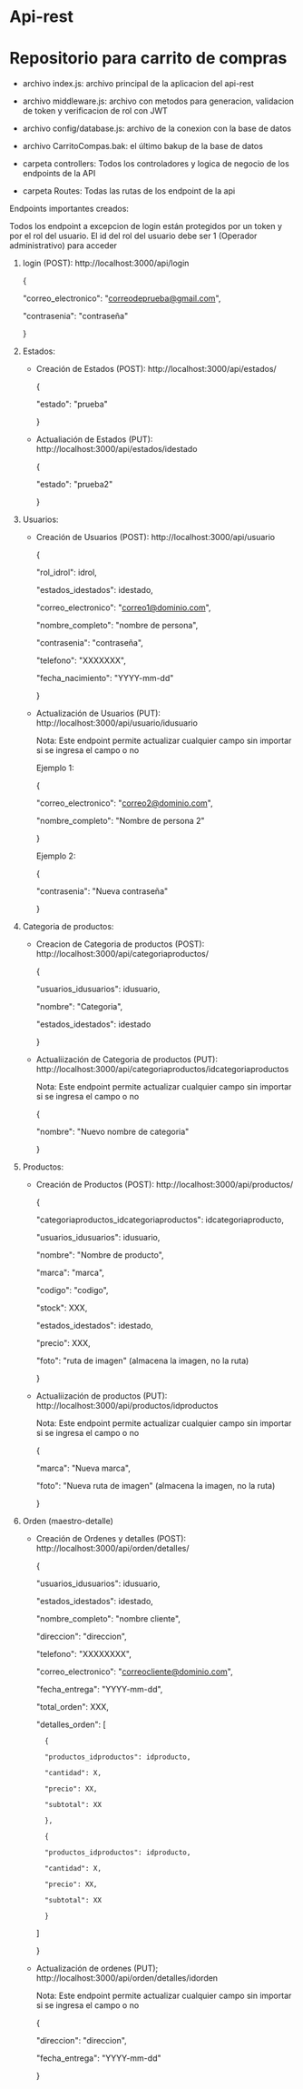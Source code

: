 # Api-rest
# Repositorio para carrito de compras

* archivo index.js: archivo principal de la aplicacion del api-rest
  
* archivo middleware.js: archivo con metodos para generacion, validacion de token y verificacion de rol con JWT

* archivo config/database.js: archivo de la conexion con la base de datos

* archivo CarritoCompas.bak: el último bakup de la base de datos

* carpeta controllers: Todos los controladores y logica de negocio de los endpoints de la API

* carpeta Routes: Todas las rutas de los endpoint de la api


Endpoints importantes creados:

Todos los endpoint a excepcion de login están protegidos por un token y por el rol del usuario. El id del rol del usuario debe ser 1 (Operador administrativo) para acceder

1. login (POST): http://localhost:3000/api/login
   
   {
   
    "correo_electronico": "correodeprueba@gmail.com",
   
    "contrasenia": "contraseña"
   
   }


2. Estados:
   
   * Creación de Estados (POST): http://localhost:3000/api/estados/
   
     {
     
      "estado": "prueba"
     
     }

   
   * Actualiación de Estados (PUT): http://localhost:3000/api/estados/idestado
   
     {
     
      "estado": "prueba2"
     
     }


3. Usuarios:
   
   * Creación de Usuarios (POST): http://localhost:3000/api/usuario
   
     {
     
      "rol_idrol": idrol,
     
      "estados_idestados": idestado,
     
      "correo_electronico": "correo1@dominio.com",
     
      "nombre_completo": "nombre de persona",
     
      "contrasenia": "contraseña",
     
      "telefono": "XXXXXXX",
     
      "fecha_nacimiento": "YYYY-mm-dd"
     
      }

  
   * Actualización de Usuarios (PUT): http://localhost:3000/api/usuario/idusuario
  
     Nota: Este endpoint permite actualizar cualquier campo sin importar si se ingresa el campo o no
    
      Ejemplo 1:
    
      {
    
      "correo_electronico": "correo2@dominio.com",
      
      "nombre_completo": "Nombre de persona 2"
      
      }
    
      Ejemplo 2:
    
      {
    
      "contrasenia": "Nueva contraseña"
      
      }

  
4. Categoria de productos:
   
   * Creacion de Categoria de productos (POST): http://localhost:3000/api/categoriaproductos/
   
     {
     
      "usuarios_idusuarios": idusuario,
     
      "nombre": "Categoria",
     
      "estados_idestados": idestado
     
     }
   

    * Actualiización de Categoria de productos (PUT): http://localhost:3000/api/categoriaproductos/idcategoriaproductos
  
      Nota: Este endpoint permite actualizar cualquier campo sin importar si se ingresa el campo o no
    
       {
      
        "nombre": "Nuevo nombre de categoria"
        
       }
  

5. Productos:
   
   * Creación de Productos (POST): http://localhost:3000/api/productos/
  
     {
    
      "categoriaproductos_idcategoriaproductos": idcategoriaproducto, 
      
      "usuarios_idusuarios": idusuario,
      
      "nombre": "Nombre de producto",
      
      "marca": "marca",
      
      "codigo": "codigo",
      
      "stock": XXX,
      
      "estados_idestados": idestado,
      
      "precio": XXX,
      
      "foto": "ruta de imagen" (almacena la imagen, no la ruta)
      
     }
  

   * Actualiización de productos (PUT): http://localhost:3000/api/productos/idproductos
  
     Nota: Este endpoint permite actualizar cualquier campo sin importar si se ingresa el campo o no
    
     {
    
      "marca": "Nueva marca",
      
      "foto": "Nueva ruta de imagen" (almacena la imagen, no la ruta)
      
     }


6. Orden (maestro-detalle)
   
   * Creación de Ordenes y detalles (POST): http://localhost:3000/api/orden/detalles/
   
     {
     
     "usuarios_idusuarios": idusuario,
     
     "estados_idestados": idestado,
     
      "nombre_completo": "nombre cliente",
     
      "direccion": "direccion",
     
      "telefono": "XXXXXXXX",
     
      "correo_electronico": "correocliente@dominio.com",
     
      "fecha_entrega": "YYYY-mm-dd",
     
      "total_orden": XXX,
     
      "detalles_orden": [
     
           {
         
           "productos_idproductos": idproducto,
      
           "cantidad": X,
         
           "precio": XX,
         
           "subtotal": XX
         
           },
         
           {
         
           "productos_idproductos": idproducto,
         
           "cantidad": X,
         
           "precio": XX,
         
           "subtotal": XX
         
           }
     
       ]
     
      }
   

   * Actualización de ordenes (PUT); http://localhost:3000/api/orden/detalles/idorden
  
     Nota: Este endpoint permite actualizar cualquier campo sin importar si se ingresa el campo o no
    
     {
    
     "direccion": "direccion",
      
     "fecha_entrega": "YYYY-mm-dd"
      
     }
